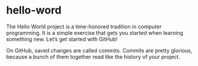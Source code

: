 # hello-word
The Hello World project is a time-honored tradition in computer programming. It is a simple exercise that gets you started when learning something new. Let’s get started with GitHub!

On GitHub, saved changes are called commits. Commits are pretty glorious, because a bunch of them together read like the history of your project.
